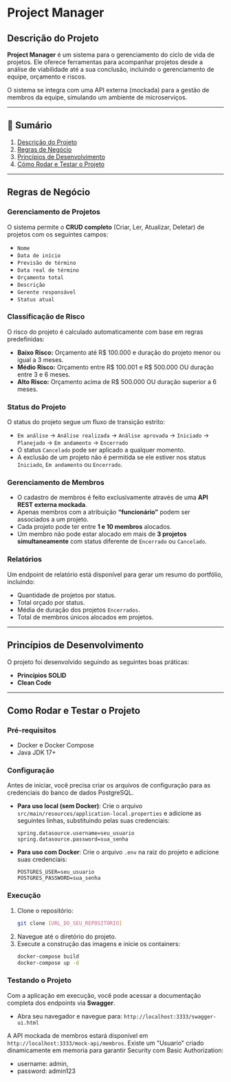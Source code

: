 # Project Manager

## Descrição do Projeto
**Project Manager** é um sistema para o gerenciamento do ciclo de vida de projetos. Ele oferece ferramentas para acompanhar projetos desde a análise de viabilidade até a sua conclusão, incluindo o gerenciamento de equipe, orçamento e riscos.

O sistema se integra com uma API externa (mockada) para a gestão de membros da equipe, simulando um ambiente de microserviços.

---

## 📑 Sumário
1. [Descrição do Projeto](#descrição-do-projeto)
2. [Regras de Negócio](#regras-de-negócio)
3. [Princípios de Desenvolvimento](#princípios-de-desenvolvimento)
4. [Cómo Rodar e Testar o Projeto](#como-rodar-e-testar-o-projeto)   
---

## Regras de Negócio

### Gerenciamento de Projetos
O sistema permite o **CRUD completo** (Criar, Ler, Atualizar, Deletar) de projetos com os seguintes campos:
* `Nome`
* `Data de início`
* `Previsão de término`
* `Data real de término`
* `Orçamento total`
* `Descrição`
* `Gerente responsável`
* `Status atual`

### Classificação de Risco
O risco do projeto é calculado automaticamente com base em regras predefinidas:
* **Baixo Risco:** Orçamento até R$ 100.000 e duração do projeto menor ou igual a 3 meses.
* **Médio Risco:** Orçamento entre R$ 100.001 e R$ 500.000 OU duração entre 3 e 6 meses.
* **Alto Risco:** Orçamento acima de R$ 500.000 OU duração superior a 6 meses.

### Status do Projeto
O status do projeto segue um fluxo de transição estrito:
* `Em análise` → `Análise realizada` → `Análise aprovada` → `Iniciado` → `Planejado` → `Em andamento` → `Encerrado`
* O status `Cancelado` pode ser aplicado a qualquer momento.
* A exclusão de um projeto não é permitida se ele estiver nos status `Iniciado`, `Em andamento` ou `Encerrado`.

### Gerenciamento de Membros
* O cadastro de membros é feito exclusivamente através de uma **API REST externa mockada**.
* Apenas membros com a atribuição **“funcionário”** podem ser associados a um projeto.
* Cada projeto pode ter entre **1 e 10 membros** alocados.
* Um membro não pode estar alocado em mais de **3 projetos simultaneamente** com status diferente de `Encerrado` ou `Cancelado`.

### Relatórios
Um endpoint de relatório está disponível para gerar um resumo do portfólio, incluindo:
* Quantidade de projetos por status.
* Total orçado por status.
* Média de duração dos projetos `Encerrados`.
* Total de membros únicos alocados em projetos.

---

## Princípios de Desenvolvimento
O projeto foi desenvolvido seguindo as seguintes boas práticas:
* **Princípios SOLID**
* **Clean Code**

---

## Como Rodar e Testar o Projeto

### Pré-requisitos
* Docker e Docker Compose
* Java JDK 17+

### Configuração
Antes de iniciar, você precisa criar os arquivos de configuração para as credenciais do banco de dados PostgreSQL.

* **Para uso local (sem Docker)**:
    Crie o arquivo `src/main/resources/application-local.properties` e adicione as seguintes linhas, substituindo pelas suas credenciais:
    ```properties
    spring.datasource.username=seu_usuario
    spring.datasource.password=sua_senha
    ```
    
* **Para uso com Docker**:
    Crie o arquivo `.env` na raiz do projeto e adicione suas credenciais:
    ```env
    POSTGRES_USER=seu_usuario
    POSTGRES_PASSWORD=sua_senha
    ```

### Execução
1.  Clone o repositório:
    ```bash
    git clone [URL_DO_SEU_REPOSITÓRIO]
    ```
2.  Navegue até o diretório do projeto.
3.  Execute a construção das imagens e inicie os containers:
    ```bash
    docker-compose build
    docker-compose up -d
    ```

### Testando o Projeto
Com a aplicação em execução, você pode acessar a documentação completa dos endpoints via **Swagger**.
* Abra seu navegador e navegue para: `http://localhost:3333/swagger-ui.html`

A API mockada de membros estará disponível em `http://localhost:3333/mock-api/membros`.
Existe um "Usuario" criado dinamicamente em memoria para garantir Security com Basic Authorization: 
 * username: admin,  
 * password: admin123
